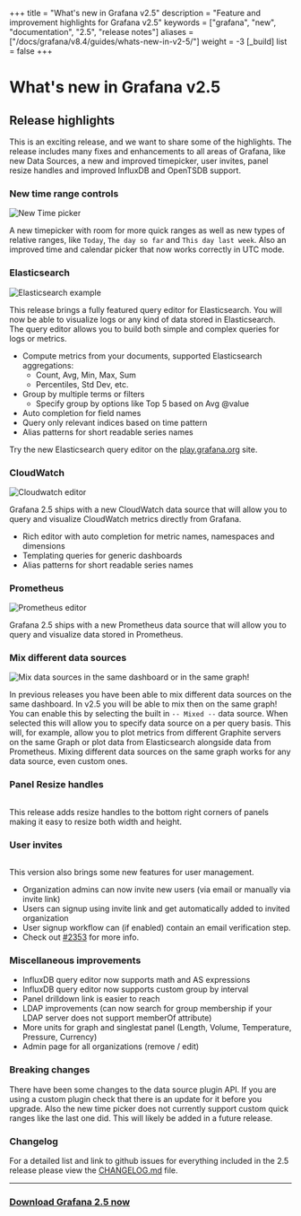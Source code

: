 +++
title = "What's new in Grafana v2.5"
description = "Feature and improvement highlights for Grafana v2.5"
keywords = ["grafana", "new", "documentation", "2.5", "release notes"]
aliases = ["/docs/grafana/v8.4/guides/whats-new-in-v2-5/"]
weight = -3
[_build]
list = false
+++

# What's new in Grafana v2.5

## Release highlights

This is an exciting release, and we want to share some of the highlights. The release includes many
fixes and enhancements to all areas of Grafana, like new Data Sources, a new and improved timepicker, user invites, panel
resize handles and improved InfluxDB and OpenTSDB support.

### New time range controls

<img src="/static/img/docs/whatsnew_2_5/timepicker.png" alt="New Time picker">

A new timepicker with room for more quick ranges as well as new types of relative ranges, like `Today`,
`The day so far` and `This day last week`. Also an improved time and calendar picker that now works
correctly in UTC mode.

### Elasticsearch

<img src="/static/img/docs/whatsnew_2_5/elasticsearch_metrics_ex1.png" alt="Elasticsearch example">
<br>

This release brings a fully featured query editor for Elasticsearch. You will now be able to visualize
logs or any kind of data stored in Elasticsearch. The query editor allows you to build both simple
and complex queries for logs or metrics.

- Compute metrics from your documents, supported Elasticsearch aggregations:
  - Count, Avg, Min, Max, Sum
  - Percentiles, Std Dev, etc.
- Group by multiple terms or filters
  - Specify group by options like Top 5 based on Avg @value
- Auto completion for field names
- Query only relevant indices based on time pattern
- Alias patterns for short readable series names

Try the new Elasticsearch query editor on the [play.grafana.org](https://play.grafana.org/dashboard/db/elasticsearch-metrics) site.

### CloudWatch

<img src="/static/img/docs/whatsnew_2_5/cloudwatch.png" alt="Cloudwatch editor">

Grafana 2.5 ships with a new CloudWatch data source that will allow you to query and visualize CloudWatch
metrics directly from Grafana.

- Rich editor with auto completion for metric names, namespaces and dimensions
- Templating queries for generic dashboards
- Alias patterns for short readable series names

### Prometheus

<img src="/static/img/docs/whatsnew_2_5/prometheus_editor.png" alt="Prometheus editor">

Grafana 2.5 ships with a new Prometheus data source that will allow you to query and visualize data
stored in Prometheus.

### Mix different data sources

<img src="/static/img/docs/whatsnew_2_5/mixed_data.png" alt="Mix data sources in the same dashboard or in the same graph!">

In previous releases you have been able to mix different data sources on the same dashboard. In v2.5 you
will be able to mix then on the same graph! You can enable this by selecting the built in `-- Mixed --` data source.
When selected this will allow you to specify data source on a per query basis. This will, for example, allow you
to plot metrics from different Graphite servers on the same Graph or plot data from Elasticsearch alongside
data from Prometheus. Mixing different data sources on the same graph works for any data source, even custom ones.

### Panel Resize handles

<img src="/static/img/docs/whatsnew_2_5/panel_resize.gif" alt="">

This release adds resize handles to the bottom right corners of panels making it easy to resize both width and height.

### User invites

<img src="/static/img/docs/whatsnew_2_5/org_invite.png" alt="">

This version also brings some new features for user management.

- Organization admins can now invite new users (via email or manually via invite link)
- Users can signup using invite link and get automatically added to invited organization
- User signup workflow can (if enabled) contain an email verification step.
- Check out [#2353](https://github.com/grafana/grafana/issues/2353) for more info.

### Miscellaneous improvements

- InfluxDB query editor now supports math and AS expressions
- InfluxDB query editor now supports custom group by interval
- Panel drilldown link is easier to reach
- LDAP improvements (can now search for group membership if your LDAP server does not support memberOf attribute)
- More units for graph and singlestat panel (Length, Volume, Temperature, Pressure, Currency)
- Admin page for all organizations (remove / edit)

### Breaking changes

There have been some changes to the data source plugin API. If you are using a custom plugin check that there is an update for it before you upgrade. Also
the new time picker does not currently support custom quick ranges like the last one did. This will likely be added in a
future release.

### Changelog

For a detailed list and link to github issues for everything included in the 2.5 release please
view the [CHANGELOG.md](https://github.com/grafana/grafana/blob/master/CHANGELOG.md) file.

---

### <a href="https://grafana.com/get">Download Grafana 2.5 now</a>
